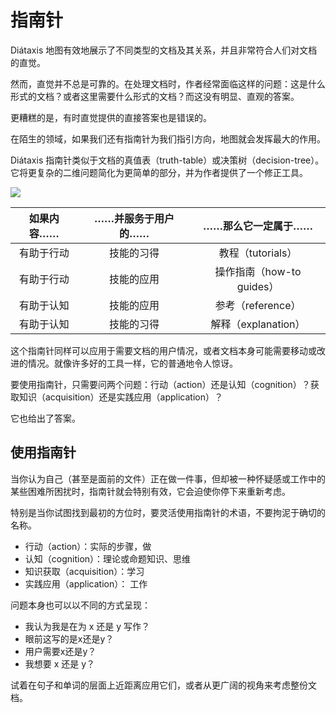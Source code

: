 # 指南针

Diátaxis 地图有效地展示了不同类型的文档及其关系，并且非常符合人们对文档的直觉。

然而，直觉并不总是可靠的。在处理文档时，作者经常面临这样的问题：这是什么形式的文档？或者这里需要什么形式的文档？而这没有明显、直观的答案。

更糟糕的是，有时直觉提供的直接答案也是错误的。

在陌生的领域，如果我们还有指南针为我们指引方向，地图就会发挥最大的作用。

Diátaxis 指南针类似于文档的真值表（truth-table）或决策树（decision-tree）。它将更复杂的二维问题简化为更简单的部分，并为作者提供了一个修正工具。

![](/image/diataxis_zh-CN.jpg)

<div align="center">

|如果内容……|……并服务于用户的……|……那么它一定属于……|
|:-:|:-:|:-:|
|有助于行动|技能的习得|教程（tutorials）|
|有助于行动|技能的应用|操作指南（how-to guides）|
|有助于认知|技能的应用|参考（reference）|
|有助于认知|技能的习得|解释（explanation）|

</div>

这个指南针同样可以应用于需要文档的用户情况，或者文档本身可能需要移动或改进的情况。就像许多好的工具一样，它的普通地令人惊讶。

要使用指南针，只需要问两个问题：行动（action）还是认知（cognition）？获取知识（acquisition）还是实践应用（application）？

它也给出了答案。

## 使用指南针

当你认为自己（甚至是面前的文件）正在做一件事，但却被一种怀疑感或工作中的某些困难所困扰时，指南针就会特别有效，它会迫使你停下来重新考虑。

特别是当你试图找到最初的方位时，要灵活使用指南针的术语，不要拘泥于确切的名称。

* 行动（action）：实际的步骤，做
* 认知（cognition）：理论或命题知识、思维
* 知识获取（acquisition）：学习
* 实践应用（application）： 工作

问题本身也可以以不同的方式呈现：

* 我认为我是在为 x 还是 y 写作？
* 眼前这写的是x还是y？
* 用户需要x还是y？
* 我想要 x 还是 y？

试着在句子和单词的层面上近距离应用它们，或者从更广阔的视角来考虑整份文档。

